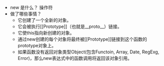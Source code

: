 [](https://juejin.cn/post/6844903809206976520)

- new 是什么？
    操作符
- 做了哪些事情？
    - 它创建了一个全新的对象。
    - 它会被执行[[Prototype]]（也就是__proto__）链接。
    - 它使this指向新创建的对象。
    - 通过new创建的每个对象将最终被[[Prototype]]链接到这个函数的prototype对象上。
    - 如果函数没有返回对象类型Object(包含Functoin, Array, Date, RegExg, Error)，那么new表达式中的函数调用将返回该对象引用。